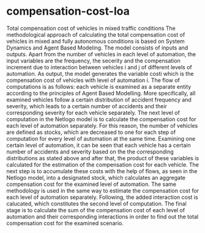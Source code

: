 # compensation-cost-loa
Total compensation cost of vehicles in mixed traffic conditions
The methodological approach of calculating the total compensation cost of vehicles in mixed and fully autonomous conditions is based on System Dynamics and Agent Based Modeling.
The model consists of inputs and outputs.
Apart from the number of vehicles in each level of automation, the input variables are the frequency, the secerity and the compensation increment due to interaction between vehicles i and j of different levels of automation.
As output, the model generates the variable costi which is the compensation cost of vehicles with level of automation i.
The flow of computations is as follows: each vehicle is examined as a separate entity according to the principles of Agent Based Modelling.
More specifically, all examined vehicles follow a certain distribution of accident frequency and severity, which leads to a certain number of accidents and their corresponding severity for each vehicle separately.
The next level of computation in the Netlogo model is to calculate the compensation cost for each level of automation separately.
For this reason, the number of vehicles are defined as stocks, which are decreased to one for each step of computation for every level of automation at the same time.
Examining one certain level of automation, it can be seen that each vehicle has a certain number of accidents and severity based on the the corresponding distributions as stated above and after that, the product of these variables is calculated for the estimation of the compensation cost for each vehicle.
The next step is to accumulate these costs with the help of flows, as seen in the Netlogo model, into a designated stock, which calculates an aggregate compensation cost for the examined level of automation.
The same methodology is used in the same way to estimate the compensation cost for each level of automation separately.
Following, the added interaction cost is calucated, which constitutes the second level of computation.
The final stage is to calculate the sum of the compensation cost of each level of automation and their corresponding interactions in order to find out the total compensation cost for the examined scenario.
